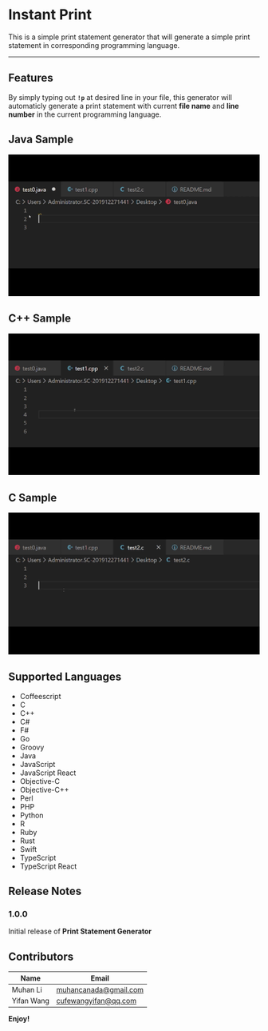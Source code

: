 # Instant Print

This is a simple print statement generator that will generate a simple print statement in corresponding programming language.

___

## Features

By simply typing out **`!p`** at desired line in your file, this generator will automaticly generate a print statement with current **file name** and **line number** in the current programming language.

## Java Sample
![javaPrint](https://raw.githubusercontent.com/Misaka221214/Instant-Print/master/javaPrint.gif)

## C++ Sample
![cppPrint](https://raw.githubusercontent.com/Misaka221214/Instant-Print/master/cppPrint.gif)

## C Sample
![cPrint](https://raw.githubusercontent.com/Misaka221214/Instant-Print/master/cPrint.gif)

## Supported Languages

* Coffeescript
* C
* C++
* C#
* F#
* Go
* Groovy
* Java
* JavaScript
* JavaScript React
* Objective-C
* Objective-C++
* Perl
* PHP
* Python
* R
* Ruby
* Rust
* Swift
* TypeScript
* TypeScript React

## Release Notes

### 1.0.0

Initial release of **Print Statement Generator**

## Contributors

| Name | Email|
| ---- | ---- |
| Muhan Li | muhancanada@gmail.com |
| Yifan Wang | cufewangyifan@qq.com |

**Enjoy!**
